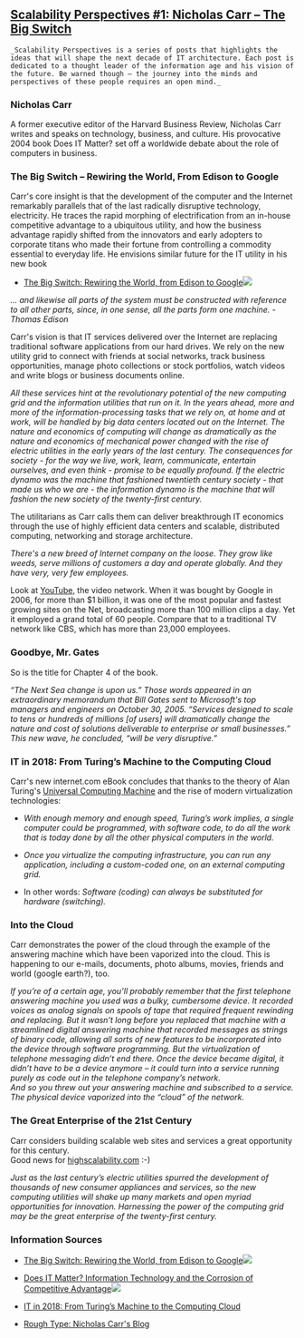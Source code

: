 ## [Scalability Perspectives #1: Nicholas Carr – The Big Switch](/blog/2008/11/11/scalability-perspectives-1-nicholas-carr-the-big-switch.html)

    

    _Scalability Perspectives is a series of posts that highlights the ideas that will shape the next decade of IT architecture. Each post is dedicated to a thought leader of the information age and his vision of the future. Be warned though – the journey into the minds and perspectives of these people requires an open mind._  

### Nicholas Carr

A former executive editor of the Harvard Business Review, Nicholas Carr writes and speaks on technology, business, and culture. His provocative 2004 book Does IT Matter? set off a worldwide debate about the role of computers in business.  

### The Big Switch – Rewiring the World, From Edison to Google

Carr's core insight is that the development of the computer and the Internet remarkably parallels that of the last radically disruptive technology, electricity. He traces the rapid morphing of electrification from an in-house competitive advantage to a ubiquitous utility, and how the business advantage rapidly shifted from the innovators and early adopters to corporate titans who made their fortune from controlling a commodity essential to everyday life. He envisions similar future for the IT utility in his new book

*   [The Big Switch: Rewiring the World, from Edison to Google](http://www.amazon.com/gp/product/0393062287?ie=UTF8&tag=innoblog-20&linkCode=as2&camp=1789&creative=9325&creativeASIN=0393062287)![](http://www.assoc-amazon.com/e/ir?t=innoblog-20&l=as2&o=1&a=0393062287)

<cite>... and likewise all parts of the system must be constructed with reference to all other parts, since, in one sense, all the parts form one machine. - Thomas Edison</cite>  

Carr's vision is that IT services delivered over the Internet are replacing traditional software applications from our hard drives. We rely on the new utility grid to connect with friends at social networks, track business opportunities, manage photo collections or stock portfolios, watch videos and write blogs or business documents online.  

<cite>All these services hint at the revolutionary potential of the new computing grid and the information utilities that run on it. In the years ahead, more and more of the information-processing tasks that we rely on, at home and at work, will be handled by big data centers located out on the Internet. The nature and economics of computing will change as dramatically as the nature and economics of mechanical power changed with the rise of electric utilities in the early years of the last century. The consequences for society - for the way we live, work, learn, communicate, entertain ourselves, and even think - promise to be equally profound. If the electric dynamo was the machine that fashioned twentieth century society - that made us who we are - the information dynamo is the machine that will fashion the new society of the twenty-first century.</cite>  

The utilitarians as Carr calls them can deliver breakthrough IT economics through the use of highly efficient data centers and scalable, distributed computing, networking and storage architecture.  

<cite>There's a new breed of Internet company on the loose. They grow like weeds, serve millions of customers a day and operate globally. And they have very, very few employees.  

Look at [YouTube](http://highscalability.com/youtube-architecture), the video network. When it was bought by Google in 2006, for more than $1 billion, it was one of the most popular and fastest growing sites on the Net, broadcasting more than 100 million clips a day. Yet it employed a grand total of 60 people. Compare that to a traditional TV network like CBS, which has more than 23,000 employees.</cite>  

### Goodbye, Mr. Gates

So is the title for Chapter 4 of the book.  

<cite>“The Next Sea change is upon us.” Those words appeared in an extraordinary memorandum that Bill Gates sent to Microsoft's top managers and engineers on October 30, 2005\. “Services designed to scale to tens or hundreds of millions [of users] will dramatically change the nature and cost of solutions deliverable to enterprise or small businesses.” This new wave, he concluded, “will be very disruptive.”</cite>  

### IT in 2018: From Turing’s Machine to the Computing Cloud

Carr's new internet.com eBook concludes that thanks to the theory of Alan Turing's [Universal Computing Machine](http://en.wikipedia.org/wiki/Universal_Turing_machine) and the rise of modern virtualization technologies:  

*   <cite>With enough memory and enough speed, Turing’s work implies, a single computer could be programmed, with software code, to do all the work that is today done by all the other physical computers in the world.</cite>

*   <cite>Once you virtualize the computing infrastructure, you can run any application, including a custom-coded one, on an external computing grid.</cite>

*   In other words: <cite>Software (coding) can always be substituted for hardware (switching).</cite>

### Into the Cloud

Carr demonstrates the power of the cloud through the example of the answering machine which have been vaporized into the cloud. This is happening to our e-mails, documents, photo albums, movies, friends and world (google earth?), too.  

<cite>If you’re of a certain age, you’ll probably remember that the first telephone answering machine you used was a bulky, cumbersome device. It recorded voices as analog signals on spools of tape that required frequent rewinding and replacing. But it wasn’t long before you replaced that machine with a streamlined digital answering machine that recorded messages as strings of binary code, allowing all sorts of new features to be incorporated into the device through software programming. But the virtualization of telephone messaging didn’t end there. Once the device became digital, it didn’t have to be a device anymore – it could turn into a service running purely as code out in the telephone company’s network.  
And so you threw out your answering machine and subscribed to a service. The physical device vaporized into the “cloud” of the network.</cite>  

### The Great Enterprise of the 21st Century

Carr considers building scalable web sites and services a great opportunity for this century.  
Good news for [highscalability.com](http://highscalability.com/) :-)  

<cite>Just as the last century’s electric utilities spurred the development of thousands of new consumer appliances and services, so the new computing utilities will shake up many markets and open myriad opportunities for innovation. Harnessing the power of the computing grid may be the great enterprise of the twenty-first century.</cite>  

### Information Sources

*   [The Big Switch: Rewiring the World, from Edison to Google](http://www.amazon.com/gp/product/0393062287?ie=UTF8&tag=innoblog-20&linkCode=as2&camp=1789&creative=9325&creativeASIN=0393062287)![](http://www.assoc-amazon.com/e/ir?t=innoblog-20&l=as2&o=1&a=0393062287)

*   [Does IT Matter? Information Technology and the Corrosion of Competitive Advantage](http://www.amazon.com/gp/product/1591394449?ie=UTF8&tag=innoblog-20&linkCode=as2&camp=1789&creative=9325&creativeASIN=1591394449)![](http://www.assoc-amazon.com/e/ir?t=innoblog-20&l=as2&o=1&a=1591394449)

*   [IT in 2018: From Turing’s Machine to the Computing Cloud](http://innowave.blogspot.com/2008/07/it-in-2018-from-turings-machine-to.html)

*   [Rough Type: Nicholas Carr's Blog](http://www.roughtype.com/)

    
